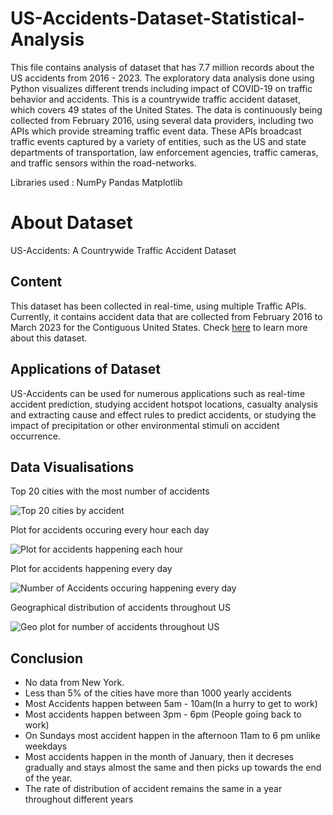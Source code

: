 # US-Accidents-Dataset-Statistical-Analysis
This file contains analysis of dataset that has 7.7 million records about the US accidents from 2016 - 2023. The exploratory data analysis done using Python visualizes different trends including impact of COVID-19 on traffic behavior and accidents. This is a countrywide traffic accident dataset, which covers 49 states of the United States. The data is continuously being collected from February 2016, using several data providers, including two APIs which provide streaming traffic event data. These APIs broadcast traffic events captured by a variety of entities, such as the US and state departments of transportation, law enforcement agencies, traffic cameras, and traffic sensors within the road-networks.

Libraries used :
NumPy
Pandas
Matplotlib

# About Dataset
US-Accidents: A Countrywide Traffic Accident Dataset

## Content

This dataset has been collected in real-time, using multiple Traffic APIs. Currently, it contains accident data that are collected from February 2016 to March 2023 for the Contiguous United States. Check [here](https://smoosavi.org/datasets/us_accidents) to learn more about this dataset.

## Applications of Dataset

US-Accidents can be used for numerous applications such as real-time accident prediction, studying accident hotspot locations, casualty analysis and extracting cause and effect rules to predict accidents, or studying the impact of precipitation or other environmental stimuli on accident occurrence.

## Data Visualisations

Top 20 cities with the most number of accidents

![Top 20 cities by accident](https://github.com/rajsaurav/US-Accidents-Dataset-Statistical-Analysis/assets/35574674/5d12d6cb-db00-4869-bea5-7eb94c82bc70)

Plot for accidents occuring every hour each day

![Plot for accidents happening each hour](https://github.com/rajsaurav/US-Accidents-Dataset-Statistical-Analysis/assets/35574674/6576e7ee-8f77-424f-a303-cbb01619f96b)

Plot for accidents happening every day

![Number of Accidents occuring happening every day](https://github.com/rajsaurav/US-Accidents-Dataset-Statistical-Analysis/assets/35574674/294287d5-0a7c-4234-baad-bdaa891cc509)

Geographical distribution of accidents throughout US

![Geo plot for number of accidents throughout US](https://github.com/rajsaurav/US-Accidents-Dataset-Statistical-Analysis/assets/35574674/53c982aa-94af-42e9-9e03-c1e8dae182f0)

## Conclusion

- No data from New York. 
- Less than 5% of the cities have more than 1000 yearly accidents 
- Most Accidents happen between 5am - 10am(In a hurry to get to work)
- Most accidents happen between 3pm - 6pm (People going back to work) 
- On Sundays most accident happen in the afternoon 11am to 6 pm unlike weekdays 
- Most accidents happen in the month of January, then it decreses gradually and stays almost the same and then picks up towards the end of the year. 
- The rate of distribution of accident remains the same in a year throughout different years
